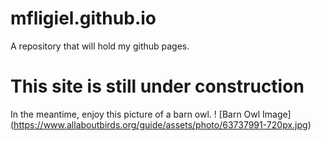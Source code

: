 # mfligiel.github.io
A repository that will hold my github pages.

# This site is still under construction
In the meantime, enjoy this picture of a barn owl.
! [Barn Owl Image] (https://www.allaboutbirds.org/guide/assets/photo/63737991-720px.jpg)


